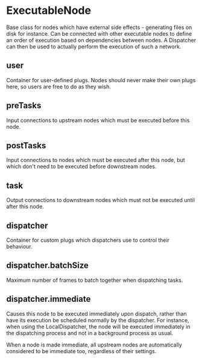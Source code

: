 # ExecutableNode

Base class for nodes which have external side effects - generating
files on disk for instance. Can be connected with other executable
nodes to define an order of execution based on dependencies between
nodes. A Dispatcher can then be used to actually perform the execution
of such a network.

## user

 Container for user-defined plugs. Nodes
should never make their own plugs here,
so users are free to do as they wish.

## preTasks

 Input connections to upstream nodes which must be
executed before this node.

## postTasks

 Input connections to nodes which must be
executed after this node, but which don't
need to be executed before downstream nodes.

## task

 Output connections to downstream nodes which must
not be executed until after this node.

## dispatcher

 Container for custom plugs which dispatchers use to
control their behaviour.

## dispatcher.batchSize

 Maximum number of frames to batch together when dispatching tasks.

## dispatcher.immediate

 Causes this node to be executed immediately upon dispatch,
rather than have its execution be scheduled normally by
the dispatcher. For instance, when using the LocalDispatcher,
the node will be executed immediately in the dispatching process
and not in a background process as usual.

When a node is made immediate, all upstream nodes are automatically
considered to be immediate too, regardless of their settings.

